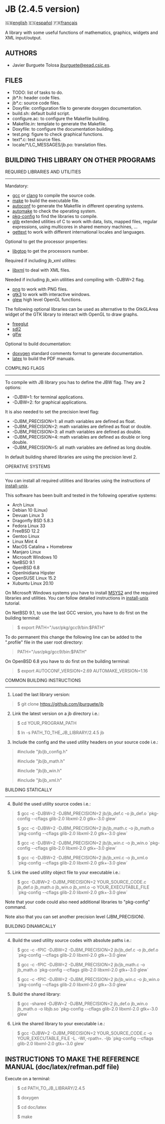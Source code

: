 JB (2.4.5 version)
==================

:uk:[english](README.md) :es:[español](README.es.md)
:fr:[français](README.fr.md)

A library with some useful functions of mathematics, graphics, widgets and XML
input/output.

AUTHORS
-------

* Javier Burguete Tolosa
  [jburguete@eead.csic.es](mailto:jburguete@eead.csic.es).

FILES
-----

* TODO: list of tasks to do.
* jb\*.h: header code files.
* jb\*.c: source code files.
* Doxyfile: configuration file to generate doxygen documentation.
* build.sh: default build script.
* configure.ac: to configure the Makefile building.
* Makefile.in: template to generate the Makefile.
* Doxyfile: to configure the documentation building.
* test.png: figure to check graphical functions.
* text\*.c: test source files.
* locale/\*/LC\_MESSAGES/jb.po: translation files.

BUILDING THIS LIBRARY ON OTHER PROGRAMS
---------------------------------------

REQUIRED LIBRARIES AND UTILITIES
________________________________

Mandatory:
* [gcc](https://gcc.gnu.org) or [clang](http://clang.llvm.org) to compile the
  source code.
* [make](http://www.gnu.org/software/make) to build the executable file.
* [autoconf](http://www.gnu.org/software/autoconf) to generate the Makefile in
  different operating systems.
* [automake](http://www.gnu.org/software/automake) to check the operating
  system.
* [pkg-config](http://www.freedesktop.org/wiki/Software/pkg-config) to find the
  libraries to compile.
* [glib](https://developer.gnome.org/glib) extended utilities of C to work with
  data, lists, mapped files, regular expressions, using multicores in shared
  memory machines, ...
* [gettext](http://www.gnu.org/software/gettext) to work with different
  international locales and languages.

Optional to get the processor properties:
* [libgtop](https://github.com/GNOME/libgtop) to get the processors number.

Required if including jb\_xml utilites:
* [libxml](http://xmlsoft.org) to deal with XML files.

Needed if including jb\_win utilities and compiling with -DJBW=2 flag.
* [png](http://libpng.sourceforge.net) to work with PNG files.
* [gtk3](http://www.gtk.org) to work with interactive windows.
* [glew](http://glew.sourceforge.net) high level OpenGL functions.

The following optional libraries can be used as alternative to the GtkGLArea
widget of the GTK library to interact with OpenGL to draw graphs.
* [freeglut](http://freeglut.sourceforge.net)
* [sdl2](https://www.libsdl.org)
* [glfw](http://www.glfw.org)

Optional to build documentation:
* [doxygen](http://www.stack.nl/~dimitri/doxygen) standard comments format to
  generate documentation.
* [latex](https://www.latex-project.org/) to build the PDF manuals.

COMPILING FLAGS
_______________

To compile with JB library you has to define the JBW flag. They are 2 options:
* -DJBW=1: for terminal applications.
* -DJBW=2: for graphical applications.

It is also needed to set the precision level flag:
* -DJBM\_PRECISION=1: all math variables are defined as float.
* -DJBM\_PRECISION=2: math variables are defined as float or double.
* -DJBM\_PRECISION=3: all math variables are defined as double.
* -DJBM\_PRECISION=4: math variables are defined as double or long double.
* -DJBM\_PRECISION=5: all math variables are defined as long double.

In default building shared libraries are using the precision level 2.

OPERATIVE SYSTEMS
_________________

You can install all required utilities and libraries using the instructions of
[install-unix](https://github.com/jburguete/install-unix).

This software has been built and tested in the following operative systems:
* Arch Linux
* Debian 10 (Linux)
* Devuan Linux 3
* Dragonfly BSD 5.8.3
* Fedora Linux 33
* FreeBSD 12.2
* Gentoo Linux
* Linux Mint 4
* MacOS Catalina + Homebrew
* Manjaro Linux
* Microsoft Windows 10
* NetBSD 9.1
* OpenBSD 6.8
* OpenInidiana Hipster
* OpenSUSE Linux 15.2
* Xubuntu Linux 20.10

On Microsoft Windows systems you have to install
[MSYS2](http://sourceforge.net/projects/msys2) and the required
libraries and utilities. You can follow detailed instructions in
[install-unix](https://github.com/jburguete/install-unix/blob/master/tutorial.pdf)
tutorial.

On NetBSD 9.1, to use the last GCC version, you have to do first on the
building terminal:
> $ export PATH="/usr/pkg/gcc9/bin:$PATH"

To do permanent this change the following line can be added to the ".profile"
file in the user root directory:
> PATH="/usr/pkg/gcc9/bin:$PATH"

On OpenBSD 6.8 you have to do first on the building terminal:
> $ export AUTOCONF\_VERSION=2.69 AUTOMAKE\_VERSION=1.16

COMMON BUILDING INSTRUCTIONS
____________________________

1. Load the last library version:
> $ git clone https://github.com/jburguete/jb

2. Link the latest version on a jb directory i.e.:
> $ cd YOUR\_PROGRAM\_PATH
>
> $ ln -s PATH\_TO\_THE\_JB\_LIBRARY/2.4.5 jb

3. Include the config and the used utility headers on your source code i.e.:
> \#include "jb/jb\_config.h"
>
> \#include "jb/jb\_math.h"
>
> \#include "jb/jb\_win.h"
>
> \#include "jb/jb\_xml.h"

BUILDING STATICALLY
___________________

4. Build the used utility source codes i.e.:
> $ gcc -c -DJBW=2 -DJBM\_PRECISION=2 jb/jb\_def.c -o jb\_def.o
> \`pkg-config --cflags glib-2.0 libxml-2.0 gtk+-3.0 glew\`
>
> $ gcc -c -DJBW=2 -DJBM\_PRECISION=2 jb/jb\_math.c -o jb\_math.o
> \`pkg-config --cflags glib-2.0 libxml-2.0 gtk+-3.0 glew\`
>
> $ gcc -c -DJBW=2 -DJBM\_PRECISION=2 jb/jb\_win.c -o jb\_win.o
> \`pkg-config --cflags glib-2.0 libxml-2.0 gtk+-3.0 glew\`
>
> $ gcc -c -DJBW=2 -DJBM\_PRECISION=2 jb/jb\_xml.c -o jb\_xml.o
> \`pkg-config --cflags glib-2.0 libxml-2.0 gtk+-3.0 glew\`

5. Link the used utility object file to your executable i.e.:
> $ gcc -DJBW=2 -DJBM\_PRECISION=2 YOUR\_SOURCE\_CODE.c jb\_def.o jb\_math.o
> jb\_win.o jb\_xml.o -o YOUR\_EXECUTABLE\_FILE
> \`pkg-config --cflags glib-2.0 libxml-2.0 gtk+-3.0 glew\`

Note that your code could also need additional libraries to "pkg-config"
command.

Note also that you can set another precision level (JBM\_PRECISION).

BUILDING DINAMICALLY
____________________

4. Build the used utility source codes with absolute paths i.e.:
> $ gcc -c -fPIC -DJBW=2 -DJBM\_PRECISION=2 jb/jb\_def.c -o jb\_def.o
> \`pkg-config --cflags glib-2.0 libxml-2.0 gtk+-3.0 glew\`
>
> $ gcc -c -fPIC -DJBW=2 -DJBM\_PRECISION=2 jb/jb\_math.c -o jb\_math.o
> \`pkg-config --cflags glib-2.0 libxml-2.0 gtk+-3.0 glew\`
>
> $ gcc -c -fPIC -DJBW=2 -DJBM\_PRECISION=2 jb/jb\_win.c -o jb\_win.o
> \`pkg-config --cflags glib-2.0 libxml-2.0 gtk+-3.0 glew\`

5. Build the shared library:
> $ gcc -shared -DJBW=2 -DJBM\_PRECISION=2 jb\_def.o jb\_win.o jb\_math.o
> -o libjb.so
> \`pkg-config --cflags glib-2.0 libxml-2.0 gtk+-3.0 glew\`

6. Link the shared library to your executable i.e.:
> $ gcc -DJBW=2 -DJBM\_PRECISION=2 YOUR\_SOURCE\_CODE.c
> -o YOUR\_EXECUTABLE\_FILE -L. -Wl,-rpath=. -ljb
> \`pkg-config --cflags glib-2.0 libxml-2.0 gtk+-3.0 glew\`

INSTRUCTIONS TO MAKE THE REFERENCE MANUAL (doc/latex/refman.pdf file)
---------------------------------------------------------------------

Execute on a terminal:
> $ cd PATH\_TO\_JB\_LIBRARY/2.4.5
>
> $ doxygen
>
> $ cd doc/latex
>
> $ make
